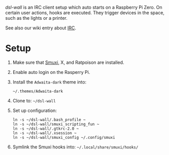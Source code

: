 *dsl-wall* is an IRC client setup which auto starts on a Raspberry Pi
Zero. On certain user actions, hooks are executed. They trigger
devices in the space, such as the lights or a printer.

See also our wiki entry about [IRC][1].


Setup
=====
 
 1. Make sure that [Smuxi][2], X, and Ratpoison are installed.

 2. Enable auto login on the Rasperry Pi.

 3. Install the `Adwaita-dark` theme into:
 
        ~/.themes/Adwaita-dark
 
 4. Clone to: `~/dsl-wall`
 
 5. Set up configuration:
 
        ln -s ~/dsl-wall/.bash_profile ~
        ln -s ~/dsl-wall/smuxi_scripting_fun ~
        ln -s ~/dsl-wall/.gtkrc-2.0 ~
        ln -s ~/dsl-wall/.xsession ~
        ln -s ~/dsl-wall/smuxi_config ~/.config/smuxi

 6. Symlink the Smuxi hooks into: `~/.local/share/smuxi/hooks/`

[1]: https://wiki.dimsumlabs.com/IRC
[2]: https://smuxi.im/

